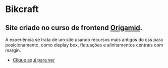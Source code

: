 # Bikcraft

## Site criado no curso de frontend [Origamid](https://www.origamid.com).

A experiência se trata de um site usando recursos mais antigos do css para posicionamento, como display box, flutuações e alinhamentos centrais com margin.

-  [Clique aqui para ver](https://lipe1994.github.io/web_design/site_com_box_layout/)
